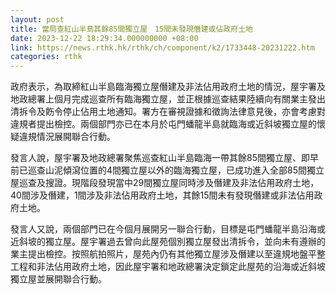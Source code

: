 ```yaml
---
layout: post
title: 當局查紅山半島其餘85間獨立屋　15間未發現僭建或佔政府土地
date: 2023-12-22 18:29:34.000000000 +08:00
link: https://news.rthk.hk/rthk/ch/component/k2/1733448-20231222.htm
categories: rthk
---
```


政府表示，為取締紅山半島臨海獨立屋僭建及非法佔用政府土地的情況，屋宇署及地政總署上個月完成巡查所有臨海獨立屋，並正根據巡查結果陸續向有關業主發出清拆令及飭令停止佔用土地通知。署方在審視證據和徵詢法律意見後，亦會考慮對違規者提出檢控。兩個部門亦已在本月於屯門蟠龍半島就臨海或近斜坡獨立屋的懷疑違規情況展開聯合行動。

發言人說，屋宇署及地政總署聚焦巡查紅山半島臨海一帶其餘85間獨立屋、即早前已巡查山泥傾瀉位置的4間獨立屋以外的臨海獨立屋，已成功進入全部85間獨立屋巡查及搜證。現階段發現當中29間獨立屋同時涉及僭建及非法佔用政府土地，40間涉及僭建，1間涉及非法佔用政府土地，其餘15間未有發現僭建或非法佔用政府土地。
 
發言人又說，兩個部門已在今個月展開另一聯合行動，目標是屯門蟠龍半島沿海或近斜坡的獨立屋。屋宇署過去曾向此屋苑個別獨立屋發出清拆令，並向未有遵辦的業主提出檢控。按照航拍照片，屋苑內仍有其他獨立屋涉及僭建以至違規地盤平整工程和非法佔用政府土地，因此屋宇署和地政總署決定鎖定此屋苑的沿海或近斜坡獨立屋並展開聯合行動。

